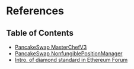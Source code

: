 # References

## Table of Contents

- [PancakeSwap MasterChefV3](https://etherscan.io/address/0x556b9306565093c855aea9ae92a594704c2cd59e)
- [PancakeSwap NonfungiblePositionManager](https://etherscan.io/address/0x46a15b0b27311cedf172ab29e4f4766fbe7f4364)
- [Intro. of diamond standard in Ethereum Forum](https://forum.openzeppelin.com/t/introduction-to-the-diamond-standard-eip-2535-diamonds/12505)
